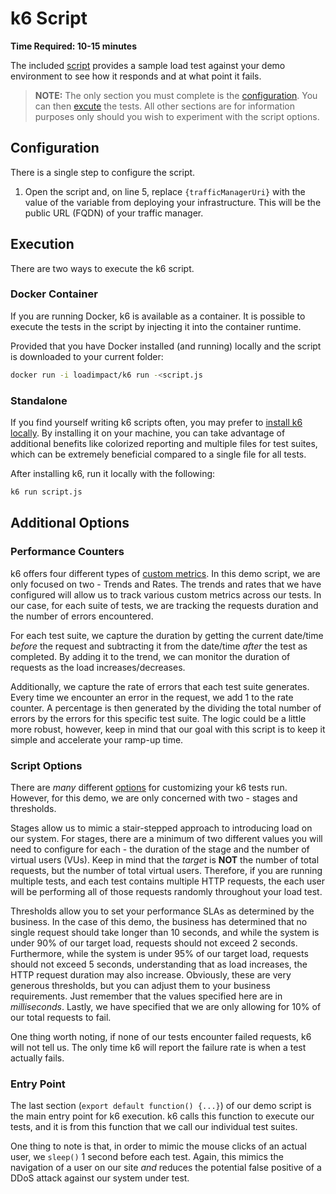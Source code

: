 # k6 Script
<!-- markdownlint-disable-next-line MD036 -->
**Time Required: 10-15 minutes**

The included [script](./script.js) provides a sample load test against your demo environment to see how it responds and at what point it fails.

> **NOTE:** The only section you must complete is the [configuration](#configuration). You can then [excute](#execution) the tests. All other sections are for information purposes only should you wish to experiment with the script options.

## Configuration

There is a single step to configure the script.

1. Open the script and, on line 5, replace `{trafficManagerUri}` with the value of the variable from deploying your infrastructure. This will be the public URL (FQDN) of your traffic manager.

## Execution

There are two ways to execute the k6 script.

### Docker Container

If you are running Docker, k6 is available as a container. It is possible to execute the tests in the script by injecting it into the container runtime.

Provided that you have Docker installed (and running) locally and the script is downloaded to your current folder:

```bash
docker run -i loadimpact/k6 run -<script.js
```

### Standalone

If you find yourself writing k6 scripts often, you may prefer to [install k6 locally](https://k6.io/docs/getting-started/installation/). By installing it on your machine, you can take advantage of additional benefits like colorized reporting and multiple files for test suites, which can be extremely beneficial compared to a single file for all tests.

After installing k6, run it locally with the following:

```bash
k6 run script.js
```

## Additional Options

### Performance Counters

k6 offers four different types of [custom metrics](https://k6.io/docs/javascript-api/k6-metrics/). In this demo script, we are only focused on two - Trends and Rates. The trends and rates that we have configured will allow us to track various custom metrics across our tests. In our case, for each suite of tests, we are tracking the requests duration and the number of errors encountered.

For each test suite, we capture the duration by getting the current date/time _before_ the request and subtracting it from the date/time _after_ the test as completed. By adding it to the trend, we can monitor the duration of requests as the load increases/decreases.

Additionally, we capture the rate of errors that each test suite generates. Every time we encounter an error in the request, we add 1 to the rate counter. A percentage is then generated by the dividing the total number of errors by the errors for this specific test suite. The logic could be a little more robust, however, keep in mind that our goal with this script is to keep it simple and accelerate your ramp-up time.

### Script Options

There are _many_ different [options](https://k6.io/docs/using-k6/options/) for customizing your k6 tests run. However, for this demo, we are only concerned with two - stages and thresholds.

Stages allow us to mimic a stair-stepped approach to introducing load on our system. For stages, there are a minimum of two different values you will need to configure for each - the duration of the stage and the number of virtual users (VUs). Keep in mind that the _target_ is **NOT** the number of total requests, but the number of total virtual users. Therefore, if you are running multiple tests, and each test contains multiple HTTP requests, the each user will be performing all of those requests randomly throughout your load test.

Thresholds allow you to set your performance SLAs as determined by the business. In the case of this demo, the business has determined that no single request should take longer than 10 seconds, and while the system is under 90% of our target load, requests should not exceed 2 seconds. Furthermore, while the system is under 95% of our target load, requests should not exceed 5 seconds, understanding that as load increases, the HTTP request duration may also increase. Obviously, these are very generous thresholds, but you can adjust them to your business requirements. Just remember that the values specified here are in _milliseconds_. Lastly, we have specified that we are only allowing for 10% of our total requests to fail.

One thing worth noting, if none of our tests encounter failed requests, k6 will not tell us. The only time k6 will report the failure rate is when a test actually fails.

### Entry Point

The last section (`export default function() {...}`) of our demo script is the main entry point for k6 execution. k6 calls this function to execute our tests, and it is from this function that we call our individual test suites.

One thing to note is that, in order to mimic the mouse clicks of an actual user, we `sleep()` 1 second before each test. Again, this mimics the navigation of a user on our site _and_ reduces the potential false positive of a DDoS attack against our system under test.
